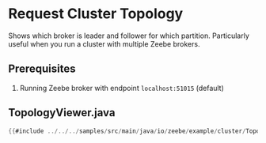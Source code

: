 # Request Cluster Topology

Shows which broker is leader and follower for which partition. Particularly useful when you run a cluster with multiple Zeebe brokers.

## Prerequisites

1. Running Zeebe broker with endpoint `localhost:51015` (default)

## TopologyViewer.java

```java
{{#include ../../../samples/src/main/java/io/zeebe/example/cluster/TopologyViewer.java}}
```

